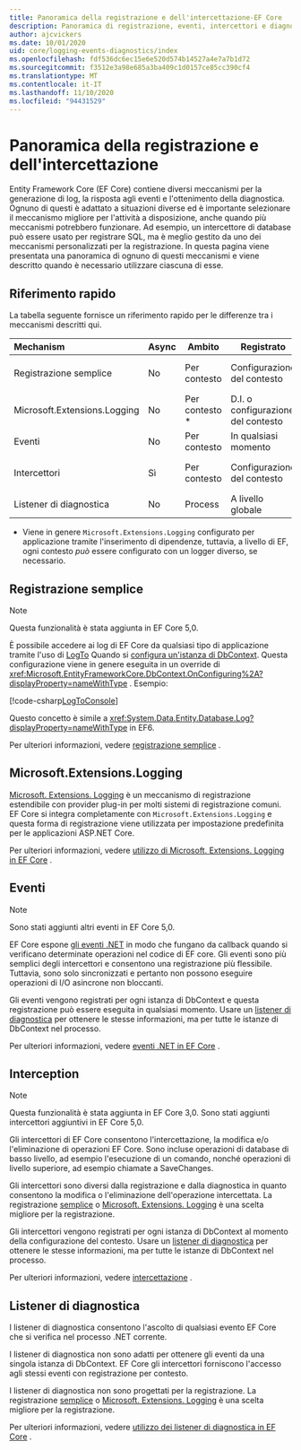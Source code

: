 ```yaml
---
title: Panoramica della registrazione e dell'intercettazione-EF Core
description: Panoramica di registrazione, eventi, intercettori e diagnostica per EF Core
author: ajcvickers
ms.date: 10/01/2020
uid: core/logging-events-diagnostics/index
ms.openlocfilehash: fdf536dc6ec15e6e520d574b14527a4e7a7b1d72
ms.sourcegitcommit: f3512e3a98e685a3ba409c1d0157ce85cc390cf4
ms.translationtype: MT
ms.contentlocale: it-IT
ms.lasthandoff: 11/10/2020
ms.locfileid: "94431529"
---
```

# <a name="overview-of-logging-and-interception"></a>Panoramica della registrazione e dell'intercettazione

Entity Framework Core (EF Core) contiene diversi meccanismi per la generazione di log, la risposta agli eventi e l'ottenimento della diagnostica. Ognuno di questi è adattato a situazioni diverse ed è importante selezionare il meccanismo migliore per l'attività a disposizione, anche quando più meccanismi potrebbero funzionare. Ad esempio, un intercettore di database può essere usato per registrare SQL, ma è meglio gestito da uno dei meccanismi personalizzati per la registrazione. In questa pagina viene presentata una panoramica di ognuno di questi meccanismi e viene descritto quando è necessario utilizzare ciascuna di esse.

## <a name="quick-reference"></a>Riferimento rapido

La tabella seguente fornisce un riferimento rapido per le differenze tra i meccanismi descritti qui.

| Mechanism |  Async | Ambito | Registrato | Uso previsto
|:----------|--------|-------|------------|-------------
| Registrazione semplice | No | Per contesto | Configurazione del contesto | Registrazione in fase di sviluppo
| Microsoft.Extensions.Logging | No | Per contesto * | D.I. o configurazione del contesto | Registrazione di produzione
| Eventi | No | Per contesto | In qualsiasi momento | Reazione a eventi EF
| Intercettori | Sì | Per contesto | Configurazione del contesto | Manipolazione di operazioni EF
| Listener di diagnostica | No | Process | A livello globale | Diagnostica applicazioni

* Viene in genere `Microsoft.Extensions.Logging` configurato per applicazione tramite l'inserimento di dipendenze, tuttavia, a livello di EF, ogni contesto _può_ essere configurato con un logger diverso, se necessario.

## <a name="simple-logging"></a>Registrazione semplice

> [!NOTE]
> Questa funzionalità è stata aggiunta in EF Core 5,0.

È possibile accedere ai log di EF Core da qualsiasi tipo di applicazione tramite l'uso di [LogTo](https://github.com/dotnet/efcore/blob/ec3df8fd7e4ea4ebeebfa747619cef37b23ab2c6/src/EFCore/DbContextOptionsBuilder.cs#L135) <!-- Issue #2748 <xref:Microsoft.EntityFrameworkCore.DbContextOptionsBuilder.LogTo%2A> --> Quando si [configura un'istanza di DbContext](xref:core/dbcontext-configuration/index). Questa configurazione viene in genere eseguita in un override di <xref:Microsoft.EntityFrameworkCore.DbContext.OnConfiguring%2A?displayProperty=nameWithType> . Esempio:

<!--
    protected override void OnConfiguring(DbContextOptionsBuilder optionsBuilder)
        => optionsBuilder.LogTo(Console.WriteLine);
-->
[!code-csharp[LogToConsole](../../../samples/core/Miscellaneous/Logging/SimpleLogging/Program.cs?name=LogToConsole)]

Questo concetto è simile a <xref:System.Data.Entity.Database.Log?displayProperty=nameWithType> in EF6.

Per ulteriori informazioni, vedere [registrazione semplice](xref:core/logging-events-diagnostics/simple-logging) .

## <a name="microsoftextensionslogging"></a>Microsoft.Extensions.Logging

[Microsoft. Extensions. Logging](/dotnet/core/extensions/logging) è un meccanismo di registrazione estendibile con provider plug-in per molti sistemi di registrazione comuni. EF Core si integra completamente con `Microsoft.Extensions.Logging` e questa forma di registrazione viene utilizzata per impostazione predefinita per le applicazioni ASP.NET Core.

Per ulteriori informazioni, vedere [utilizzo di Microsoft. Extensions. Logging in EF Core](xref:core/logging-events-diagnostics/extensions-logging) .

## <a name="events"></a>Eventi

> [!NOTE]
> Sono stati aggiunti altri eventi in EF Core 5,0.

EF Core espone [gli eventi .NET](/dotnet/standard/events/) in modo che fungano da callback quando si verificano determinate operazioni nel codice di EF core. Gli eventi sono più semplici degli intercettori e consentono una registrazione più flessibile. Tuttavia, sono solo sincronizzati e pertanto non possono eseguire operazioni di I/O asincrone non bloccanti.

Gli eventi vengono registrati per ogni istanza di DbContext e questa registrazione può essere eseguita in qualsiasi momento. Usare un [listener di diagnostica](xref:core/logging-events-diagnostics/diagnostic-listeners) per ottenere le stesse informazioni, ma per tutte le istanze di DbContext nel processo.

Per ulteriori informazioni, vedere [eventi .NET in EF Core](xref:core/logging-events-diagnostics/events) .

## <a name="interception"></a>Interception

> [!NOTE]
> Questa funzionalità è stata aggiunta in EF Core 3,0. Sono stati aggiunti intercettori aggiuntivi in EF Core 5,0.

Gli intercettori di EF Core consentono l'intercettazione, la modifica e/o l'eliminazione di operazioni EF Core. Sono incluse operazioni di database di basso livello, ad esempio l'esecuzione di un comando, nonché operazioni di livello superiore, ad esempio chiamate a SaveChanges.

Gli intercettori sono diversi dalla registrazione e dalla diagnostica in quanto consentono la modifica o l'eliminazione dell'operazione intercettata. La registrazione [semplice](xref:core/logging-events-diagnostics/simple-logging) o [Microsoft. Extensions. Logging](xref:core/logging-events-diagnostics/extensions-logging) è una scelta migliore per la registrazione.

Gli intercettori vengono registrati per ogni istanza di DbContext al momento della configurazione del contesto. Usare un [listener di diagnostica](xref:core/logging-events-diagnostics/diagnostic-listeners) per ottenere le stesse informazioni, ma per tutte le istanze di DbContext nel processo.

Per ulteriori informazioni, vedere [intercettazione](xref:core/logging-events-diagnostics/interceptors) .

## <a name="diagnostic-listeners"></a>Listener di diagnostica

I listener di diagnostica consentono l'ascolto di qualsiasi evento EF Core che si verifica nel processo .NET corrente.

I listener di diagnostica non sono adatti per ottenere gli eventi da una singola istanza di DbContext. EF Core gli intercettori forniscono l'accesso agli stessi eventi con registrazione per contesto.

I listener di diagnostica non sono progettati per la registrazione. La registrazione [semplice](xref:core/logging-events-diagnostics/simple-logging) o [Microsoft. Extensions. Logging](xref:core/logging-events-diagnostics/extensions-logging) è una scelta migliore per la registrazione.

Per ulteriori informazioni, vedere [utilizzo dei listener di diagnostica in EF Core](xref:core/logging-events-diagnostics/diagnostic-listeners) .
